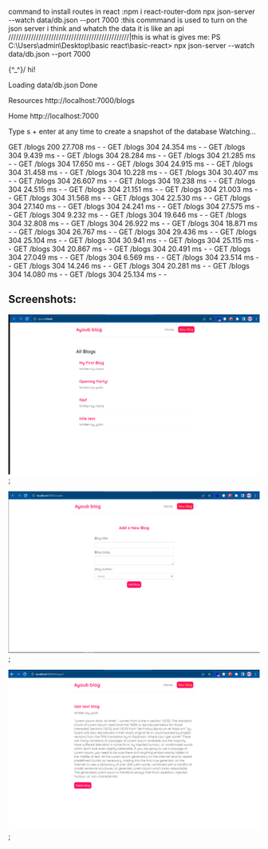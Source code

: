 command to install routes in react :npm i react-router-dom
npx json-server --watch data/db.json --port 7000   :this commmand is used to turn on the json server i think and whatch the data it is like an api 
////////////////////////////////////////////////|this is what is gives me:
PS C:\Users\admin\Desktop\basic react\basic-react> npx json-server --watch data/db.json --port 7000 

  \{^_^}/ hi!

  Loading data/db.json
  Done

  Resources
  http://localhost:7000/blogs

  Home
  http://localhost:7000

  Type s + enter at any time to create a snapshot of the database
  Watching...

GET /blogs 200 27.708 ms - -
GET /blogs 304 24.354 ms - -
GET /blogs 304 9.439 ms - -
GET /blogs 304 28.284 ms - -
GET /blogs 304 21.285 ms - -
GET /blogs 304 17.650 ms - -
GET /blogs 304 24.915 ms - -
GET /blogs 304 31.458 ms - -
GET /blogs 304 10.228 ms - -
GET /blogs 304 30.407 ms - -
GET /blogs 304 26.607 ms - -
GET /blogs 304 19.238 ms - -
GET /blogs 304 24.515 ms - -
GET /blogs 304 21.151 ms - -
GET /blogs 304 21.003 ms - -
GET /blogs 304 31.568 ms - -
GET /blogs 304 22.530 ms - -
GET /blogs 304 27.140 ms - -
GET /blogs 304 24.241 ms - -
GET /blogs 304 27.575 ms - -
GET /blogs 304 9.232 ms - -
GET /blogs 304 19.646 ms - -
GET /blogs 304 32.808 ms - -
GET /blogs 304 26.922 ms - -
GET /blogs 304 18.871 ms - -
GET /blogs 304 26.767 ms - -
GET /blogs 304 29.436 ms - -
GET /blogs 304 25.104 ms - -
GET /blogs 304 30.941 ms - -
GET /blogs 304 25.115 ms - -
GET /blogs 304 20.867 ms - -
GET /blogs 304 20.491 ms - -
GET /blogs 304 27.049 ms - -
GET /blogs 304 6.569 ms - -
GET /blogs 304 23.514 ms - -
GET /blogs 304 14.246 ms - -
GET /blogs 304 20.281 ms - -
GET /blogs 304 14.080 ms - -
GET /blogs 304 25.134 ms - -


## Screenshots:

  ![screenshot 1](./public/images/screenshot_20230209_122836.png);

  ![screenshot 2](./public/images/screenshot_20230209_122900.png);

  ![screenshot 3](./public/images/screenshot_20230209_123017.png);
